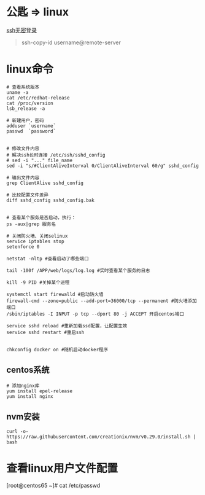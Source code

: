 # 公匙 => linux
[ssh无密登录](https://www.linuxdashen.com/ssh-key%EF%BC%9A%E4%B8%A4%E4%B8%AA%E7%AE%80%E5%8D%95%E6%AD%A5%E9%AA%A4%E5%AE%9E%E7%8E%B0ssh%E6%97%A0%E5%AF%86%E7%A0%81%E7%99%BB%E5%BD%95)
> ssh-copy-id username@remote-server


# linux命令
```
# 查看系统版本
uname -a
cat /etc/redhat-release
cat /proc/version
lsb_release -a

# 新建用户，密码
adduser `username`
passwd  `password`


# 修改文件内容
# 解决ssh长时连接 /etc/ssh/sshd_config
# sed -i "..." file_name
sed -i "s/#ClientAliveInterval 0/ClientAliveInterval 60/g" sshd_config

# 输出文件内容
grep ClientAlive sshd_config

# 比较配置文件差异
diff sshd_config sshd_config.bak


# 查看某个服务是否启动，执行：
ps -aux|grep 服务名

# 关闭防火墙、关闭selinux
service iptables stop
setenforce 0

netstat -nltp #查看启动了哪些端口

tail -100f /APP/web/logs/log.log #实时查看某个服务的日志

kill -9 PID #关掉某个进程

systemctl start firewalld #启动防火墙
firewall-cmd --zone=public --add-port=36000/tcp --permanent #防火墙添加端口
/sbin/iptables -I INPUT -p tcp --dport 80 -j ACCEPT 开启centos端口

service sshd reload #重新加载ssd配置，让配置生效
service sshd restart #重启ssh


chkconfig docker on #随机启动docker程序
```

## centos系统
```
# 添加nginx库
yum install epel-release
yum install nginx
```

## nvm安装
```
curl -o- https://raw.githubusercontent.com/creationix/nvm/v0.29.0/install.sh | bash
```

# 查看linux用户文件配置
[root@centos65 ~]# cat /etc/passwd
